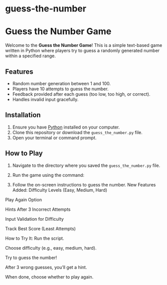 
# guess-the-number


# Guess the Number Game

Welcome to the **Guess the Number Game**! This is a simple text-based game written in Python where players try to guess a randomly generated number within a specified range.



## Features
- Random number generation between 1 and 100.
- Players have 10 attempts to guess the number.
- Feedback provided after each guess (too low, too high, or correct).
- Handles invalid input gracefully.

## Installation
1. Ensure you have [Python](https://www.python.org/downloads/) installed on your computer.
2. Clone this repository or download the `guess_the_number.py` file.
3. Open your terminal or command prompt.

## How to Play
1. Navigate to the directory where you saved the `guess_the_number.py` file.
2. Run the game using the command:
  
3. Follow the on-screen instructions to guess the number.
New Features Added:
Difficulty Levels (Easy, Medium, Hard)

Play Again Option

Hints After 3 Incorrect Attempts

Input Validation for Difficulty

Track Best Score (Least Attempts)

How to Try It:
Run the script.

Choose difficulty (e.g., easy, medium, hard).

Try to guess the number!

After 3 wrong guesses, you’ll get a hint.

When done, choose whether to play again.
